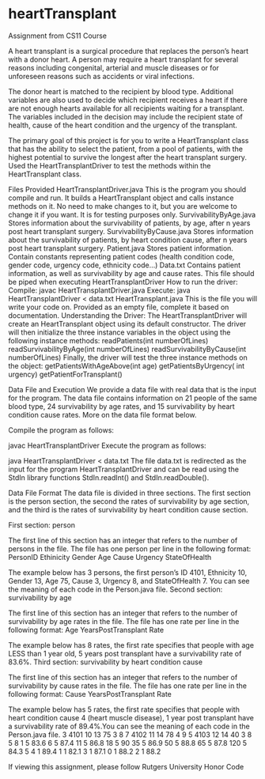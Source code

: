# heartTransplant
Assignment from CS11 Course 


A heart transplant is a surgical procedure that replaces the person’s heart with a donor heart. A person may require a heart transplant for several reasons including congenital, arterial and muscle diseases or for unforeseen reasons such as accidents or viral infections.

The donor heart is matched to the recipient by blood type. Additional variables are also used to decide which recipient receives a heart if there are not enough hearts available for all recipients waiting for a transplant. The variables included in the decision may include the recipient state of health, cause of the heart condition and the urgency of the transplant.

The primary goal of this project is for you to write a HeartTransplant class that has the ability to select the patient, from a pool of patients, with the highest potential to survive the longest after the heart transplant surgery. Used the HeartTransplantDriver to test the methods within the HeartTransplant class.

Files Provided
HeartTransplantDriver.java
This is the program you should compile and run.
It builds a HeartTransplant object and calls instance methods on it.
No need to make changes to it, but you are welcome to change it if you want. It is for testing purposes only.
SurvivabilityByAge.java
Stores information about the survivability of patients, by age, after n years post heart transplant surgery.
SurvivabilityByCause.java
Stores information about the survivability of patients, by heart condition cause, after n years post heart transplant surgery.
Patient.java
Stores patient information.
Contain constants representing patient codes (health condition code, gender code, urgency code, ethnicity code…)
Data.txt
Contains patient information, as well as survivability by age and cause rates.
This file should be piped when executing HeartTransplantDriver
How to run the driver: 
Compile: javac HeartTransplantDriver.java
Execute: java HeartTransplantDriver < data.txt
HeartTransplant.java
This is the file you will write your code on.
Provided as an empty file, complete it based on documentation.
Understanding the Driver:
The HeartTransplantDriver will create an HeartTransplant object using its default constructor. 
The driver will then initialize the three instance variables in the object using the following instance methods:
readPatients(int numberOfLines)
readSurvivabilityByAge(int numberOfLines) 
readSurvivabilityByCause(int numberOfLines)
Finally, the driver will test the three instance methods on the object:
getPatientsWithAgeAbove(int age)
getPatientsByUrgency( int urgency)
getPatientForTransplant()

Data File and Execution
We provide a data file with real data that is the input for the program. The data file contains information on 21 people of the same blood type, 24 survivability by age rates, and 15 survivability by heart condition cause rates. More on the data file format below.

Compile the program as follows:

javac HeartTransplantDriver
Execute the program as follows:

java HeartTransplantDriver < data.txt
The file data.txt is redirected as the input for the program HeartTransplantDriver and can be read using the StdIn library functions StdIn.readInt() and StdIn.readDouble().

Data File Format
The data file is divided in three sections. The first section is the person section, the second the rates of survivability by age section, and the third is the rates of survivability by heart condition cause section.

First section: person

The first line of this section has an integer that refers to the number of persons in the file. The file has one person per line in the following format:
PersonID Ethinicity Gender Age Cause Urgency StateOfHealth
 
The example below has 3 persons, the first person’s ID  4101, Ethnicity 10, Gender 13, Age 75, Cause 3, Urgency 8, and StateOfHealth 7. You can see the meaning of each code in the Person.java file.
Second section: survivability by age

The first line of this section has an integer that refers to the number of survivability by age rates in the file. The file has one rate per line in the following format:
Age YearsPostTransplant Rate
 
The example below has 8 rates, the first rate specifies that people with age LESS than 1 year old, 5 years post transplant have a survivability rate of 83.6%.
Third section: survivability by heart condition cause

The first line of this section has an integer that refers to the number of survivability by cause rates in the file. The file has one rate per line in the following format:
Cause YearsPostTransplant Rate
 
The example below has 5 rates, the first rate specifies that people with heart condition cause 4 (heart muscle disease), 1 year post transplant have a survivability rate of 89.4%.You can see the meaning of each code in the Person.java file.
3
4101  10  13  75  3  8  7
4102  11  14  78  4  9  5
4103  12  14  40  3  8  5
8
 1  5 83.6
 6  5 87.4
 11 5 86.8
 18 5 90
 35 5 86.9
 50 5 88.8
 65 5 87.8
120 5 84.3
5
4 1 89.4
1 1 82.1
3 1 87.1
0 1 88.2
2 1 88.2

If viewing this assignment, please follow Rutgers University Honor Code 
